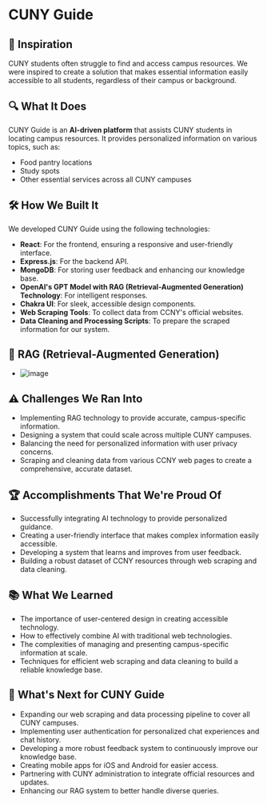 # CUNY Guide

## 🚀 Inspiration

CUNY students often struggle to find and access campus resources. We were inspired to create a solution that makes essential information easily accessible to all students, regardless of their campus or background.

## 🔍 What It Does

CUNY Guide is an **AI-driven platform** that assists CUNY students in locating campus resources. It provides personalized information on various topics, such as:

- Food pantry locations
- Study spots
- Other essential services across all CUNY campuses

## 🛠 How We Built It

We developed CUNY Guide using the following technologies:

- **React**: For the frontend, ensuring a responsive and user-friendly interface.
- **Express.js**: For the backend API.
- **MongoDB**: For storing user feedback and enhancing our knowledge base.
- **OpenAI's GPT Model with RAG (Retrieval-Augmented Generation) Technology**: For intelligent responses.
- **Chakra UI**: For sleek, accessible design components.
- **Web Scraping Tools**: To collect data from CCNY's official websites.
- **Data Cleaning and Processing Scripts**: To prepare the scraped information for our system.

## 🤖 RAG (Retrieval-Augmented Generation)

- ![image](https://github.com/user-attachments/assets/ed513458-5520-4d5d-9d7c-814776efd3cd)

## ⚠️ Challenges We Ran Into

- Implementing RAG technology to provide accurate, campus-specific information.
- Designing a system that could scale across multiple CUNY campuses.
- Balancing the need for personalized information with user privacy concerns.
- Scraping and cleaning data from various CCNY web pages to create a comprehensive, accurate dataset.

## 🏆 Accomplishments That We're Proud Of

- Successfully integrating AI technology to provide personalized guidance.
- Creating a user-friendly interface that makes complex information easily accessible.
- Developing a system that learns and improves from user feedback.
- Building a robust dataset of CCNY resources through web scraping and data cleaning.

## 📚 What We Learned

- The importance of user-centered design in creating accessible technology.
- How to effectively combine AI with traditional web technologies.
- The complexities of managing and presenting campus-specific information at scale.
- Techniques for efficient web scraping and data cleaning to build a reliable knowledge base.

## 🔮 What's Next for CUNY Guide

- Expanding our web scraping and data processing pipeline to cover all CUNY campuses.
- Implementing user authentication for personalized chat experiences and chat history.
- Developing a more robust feedback system to continuously improve our knowledge base.
- Creating mobile apps for iOS and Android for easier access.
- Partnering with CUNY administration to integrate official resources and updates.
- Enhancing our RAG system to better handle diverse queries.
